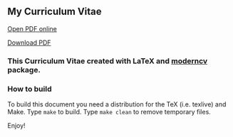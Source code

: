 ## My Curriculum Vitae

[Open PDF online](https://github.com/ioart/cv/blob/master/artem_ioselevskii.pdf)

[Download PDF](https://github.com/ioart/cv/raw/master/artem_ioselevskii.pdf)

### This Curriculum Vitae created with LaTeX and [moderncv](http://www.ctan.org/pkg/moderncv) package.


### How to build

To build this document you need a distribution for the TeX (i.e. texlive) and Make. Type `make` to build. Type `make clean` to remove temporary files.

Enjoy!
